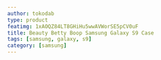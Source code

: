```yaml
---
author: tokodab
type: product
featimg: 1xAOQZ84LT8GHiHu5wwAVWorSE5pCV0uF
title: Beauty Betty Boop Samsung Galaxy S9 Case
tags: [samsung, galaxy, s9]
category: [samsung]
---
```

